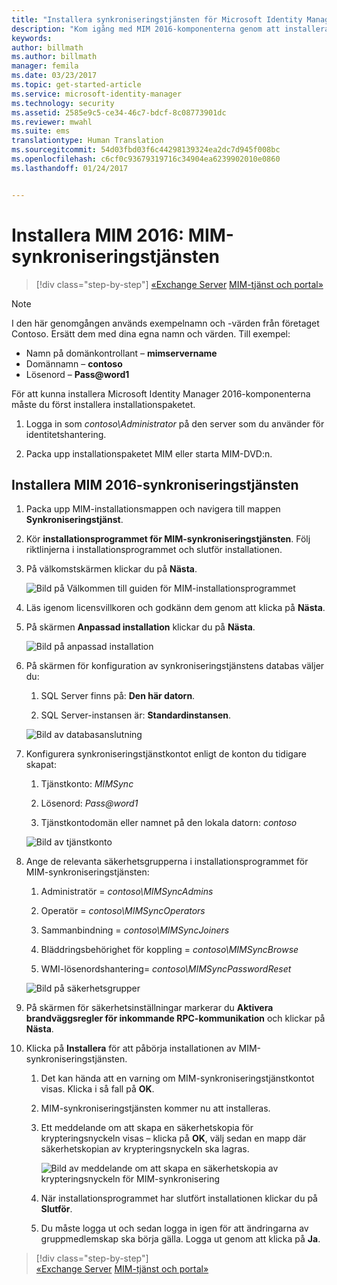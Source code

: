 ```yaml
---
title: "Installera synkroniseringstjänsten för Microsoft Identity Manager | Microsoft Docs"
description: "Kom igång med MIM 2016-komponenterna genom att installera och konfigurera Synkroniseringstjänsten."
keywords: 
author: billmath
ms.author: billmath
manager: femila
ms.date: 03/23/2017
ms.topic: get-started-article
ms.service: microsoft-identity-manager
ms.technology: security
ms.assetid: 2585e9c5-ce34-46c7-bdcf-8c08773901dc
ms.reviewer: mwahl
ms.suite: ems
translationtype: Human Translation
ms.sourcegitcommit: 54d03fbd03f6c44298139324ea2dc7d945f008bc
ms.openlocfilehash: c6cf0c93679319716c34904ea6239902010e0860
ms.lasthandoff: 01/24/2017


---
```


# <a name="install-mim-2016-mim-synchronization-service"></a>Installera MIM 2016: MIM-synkroniseringstjänsten

>[!div class="step-by-step"]
[«Exchange Server](prepare-server-exchange.md)
[MIM-tjänst och portal»](install-mim-service-portal.md)

> [!NOTE]
> I den här genomgången används exempelnamn och -värden från företaget Contoso. Ersätt dem med dina egna namn och värden. Till exempel:
> - Namn på domänkontrollant – **mimservername**
> - Domännamn – **contoso**
> - Lösenord – **Pass@word1**

För att kunna installera Microsoft Identity Manager 2016-komponenterna måste du först installera installationspaketet.

1. Logga in som *contoso\Administrator* på den server som du använder för identitetshantering.

2. Packa upp installationspaketet MIM eller starta MIM-DVD:n.

## <a name="install-mim-2016-synchronization-service"></a>Installera MIM 2016-synkroniseringstjänsten

1. Packa upp MIM-installationsmappen och navigera till mappen **Synkroniseringstjänst**.

2. Kör **installationsprogrammet för MIM-synkroniseringstjänsten**. Följ riktlinjerna i installationsprogrammet och slutför installationen.

3. På välkomstskärmen klickar du på **Nästa**.

    ![Bild på Välkommen till guiden för MIM-installationsprogrammet](media/MIM-Install1.png)

4. Läs igenom licensvillkoren och godkänn dem genom att klicka på **Nästa**.

5. På skärmen **Anpassad installation** klickar du på **Nästa**.

    ![Bild på anpassad installation](media/MIM-Install2.png)

6.  På skärmen för konfiguration av synkroniseringstjänstens databas väljer du:

    1.  SQL Server finns på: **Den här datorn**.

    2.  SQL Server-instansen är: **Standardinstansen**.

    ![Bild av databasanslutning](media/MIM-Install3.png)

7.  Konfigurera synkroniseringstjänstkontot enligt de konton du tidigare skapat:

    1.  Tjänstkonto: *MIMSync*

    2.  Lösenord: *Pass@word1*

    3.  Tjänstkontodomän eller namnet på den lokala datorn: *contoso*

    ![Bild av tjänstkonto](media/MIM-Install4.png)

8.  Ange de relevanta säkerhetsgrupperna i installationsprogrammet för MIM-synkroniseringstjänsten:

    1. Administratör = *contoso\MIMSyncAdmins*

    2. Operatör = *contoso\MIMSyncOperators*

    3. Sammanbindning = *contoso\MIMSyncJoiners*

    4. Bläddringsbehörighet för koppling = *contoso\MIMSyncBrowse*

    5. WMI-lösenordshantering= *contoso\MIMSyncPasswordReset*

    ![Bild på säkerhetsgrupper](media/MIM-Install5.png)

9. På skärmen för säkerhetsinställningar markerar du **Aktivera brandväggsregler för inkommande RPC-kommunikation** och klickar på **Nästa**.

10. Klicka på **Installera** för att påbörja installationen av MIM-synkroniseringstjänsten.

    1. Det kan hända att en varning om MIM-synkroniseringstjänstkontot visas. Klicka i så fall på **OK**.

    2. MIM-synkroniseringstjänsten kommer nu att installeras.

    3. Ett meddelande om att skapa en säkerhetskopia för krypteringsnyckeln visas – klicka på **OK**, välj sedan en mapp där säkerhetskopian av krypteringsnyckeln ska lagras.

        ![Bild av meddelande om att skapa en säkerhetskopia av krypteringsnyckeln för MIM-synkronisering](media/MIM-Install7.png)

    4. När installationsprogrammet har slutfört installationen klickar du på **Slutför**.

    5. Du måste logga ut och sedan logga in igen för att ändringarna av gruppmedlemskap ska börja gälla. Logga ut genom att klicka på **Ja**.

>[!div class="step-by-step"]  
[«Exchange Server](prepare-server-exchange.md)
[MIM-tjänst och portal»](install-mim-service-portal.md)

